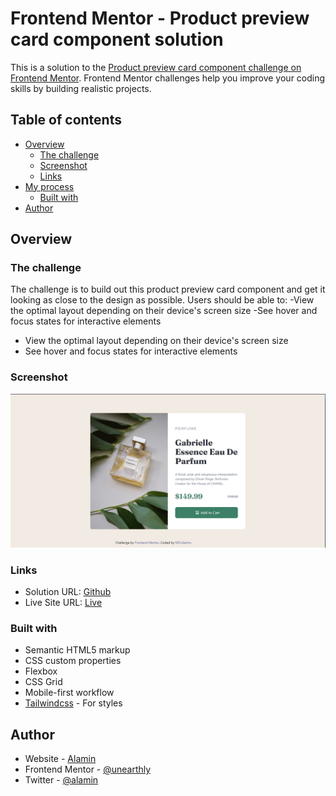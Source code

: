 # Frontend Mentor - Product preview card component solution

This is a solution to the [Product preview card component challenge on Frontend Mentor](https://www.frontendmentor.io/challenges/product-preview-card-component-GO7UmttRfa). Frontend Mentor challenges help you improve your coding skills by building realistic projects. 

## Table of contents

- [Overview](#overview)
  - [The challenge](#the-challenge)
  - [Screenshot](#screenshot)
  - [Links](#links)
- [My process](#my-process)
  - [Built with](#built-with)
- [Author](#author)


## Overview

### The challenge
The challenge is to build out this product preview card component and get it looking as close to the design as possible.
Users should be able to:
-View the optimal layout depending on their device's screen size
-See hover and focus states for interactive elements

- View the optimal layout depending on their device's screen size
- See hover and focus states for interactive elements

### Screenshot

![](./design/solution.PNG)

### Links

- Solution URL: [Github](https://github.com/un-earthly/frontend-mentor-Product-preview-card-component.git)
- Live Site URL: [Live](https://product-preview-coral.vercel.app/)


### Built with

- Semantic HTML5 markup
- CSS custom properties
- Flexbox
- CSS Grid
- Mobile-first workflow
- [Tailwindcss](https://tailwindcss.com/) - For styles


## Author

- Website - [Alamin](https://alaminmd.web.app/)
- Frontend Mentor - [@unearthly](https://www.frontendmentor.io/profile/un-earthly)
- Twitter - [@alamin](https://www.linkedin.com/in/alamin-md)


